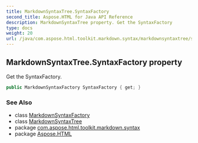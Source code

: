 ```yaml
---
title: MarkdownSyntaxTree.SyntaxFactory
second_title: Aspose.HTML for Java API Reference
description: MarkdownSyntaxTree property. Get the SyntaxFactory
type: docs
weight: 20
url: /java/com.aspose.html.toolkit.markdown.syntax/markdownsyntaxtree/syntaxfactory/
---
```

## MarkdownSyntaxTree.SyntaxFactory property

Get the SyntaxFactory.

```java
public MarkdownSyntaxFactory SyntaxFactory { get; }
```

### See Also

* class [MarkdownSyntaxFactory](../../markdownsyntaxfactory/)
* class [MarkdownSyntaxTree](../)
* package [com.aspose.html.toolkit.markdown.syntax](../../../com.aspose.html.toolkit.markdown.syntax/)
* package [Aspose.HTML](../../../)
